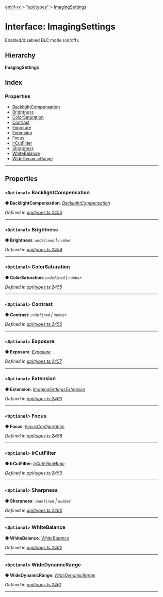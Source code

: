 [onvif-rx](../README.md) > ["api/types"](../modules/_api_types_.md) > [ImagingSettings](../interfaces/_api_types_.imagingsettings.md)

# Interface: ImagingSettings

Enabled/disabled BLC mode (on/off).

## Hierarchy

**ImagingSettings**

## Index

### Properties

* [BacklightCompensation](_api_types_.imagingsettings.md#backlightcompensation)
* [Brightness](_api_types_.imagingsettings.md#brightness)
* [ColorSaturation](_api_types_.imagingsettings.md#colorsaturation)
* [Contrast](_api_types_.imagingsettings.md#contrast)
* [Exposure](_api_types_.imagingsettings.md#exposure)
* [Extension](_api_types_.imagingsettings.md#extension)
* [Focus](_api_types_.imagingsettings.md#focus)
* [IrCutFilter](_api_types_.imagingsettings.md#ircutfilter)
* [Sharpness](_api_types_.imagingsettings.md#sharpness)
* [WhiteBalance](_api_types_.imagingsettings.md#whitebalance)
* [WideDynamicRange](_api_types_.imagingsettings.md#widedynamicrange)

---

## Properties

<a id="backlightcompensation"></a>

### `<Optional>` BacklightCompensation

**● BacklightCompensation**: *[BacklightCompensation](_api_types_.imagingsettings.md#backlightcompensation)*

*Defined in [api/types.ts:2453](https://github.com/patrickmichalina/onvif-rx/blob/3ab1739/src/api/types.ts#L2453)*

___
<a id="brightness"></a>

### `<Optional>` Brightness

**● Brightness**: *`undefined` \| `number`*

*Defined in [api/types.ts:2454](https://github.com/patrickmichalina/onvif-rx/blob/3ab1739/src/api/types.ts#L2454)*

___
<a id="colorsaturation"></a>

### `<Optional>` ColorSaturation

**● ColorSaturation**: *`undefined` \| `number`*

*Defined in [api/types.ts:2455](https://github.com/patrickmichalina/onvif-rx/blob/3ab1739/src/api/types.ts#L2455)*

___
<a id="contrast"></a>

### `<Optional>` Contrast

**● Contrast**: *`undefined` \| `number`*

*Defined in [api/types.ts:2456](https://github.com/patrickmichalina/onvif-rx/blob/3ab1739/src/api/types.ts#L2456)*

___
<a id="exposure"></a>

### `<Optional>` Exposure

**● Exposure**: *[Exposure](_api_types_.imagingsettings.md#exposure)*

*Defined in [api/types.ts:2457](https://github.com/patrickmichalina/onvif-rx/blob/3ab1739/src/api/types.ts#L2457)*

___
<a id="extension"></a>

### `<Optional>` Extension

**● Extension**: *[ImagingSettingsExtension](_api_types_.imagingsettingsextension.md)*

*Defined in [api/types.ts:2463](https://github.com/patrickmichalina/onvif-rx/blob/3ab1739/src/api/types.ts#L2463)*

___
<a id="focus"></a>

### `<Optional>` Focus

**● Focus**: *[FocusConfiguration](_api_types_.focusconfiguration.md)*

*Defined in [api/types.ts:2458](https://github.com/patrickmichalina/onvif-rx/blob/3ab1739/src/api/types.ts#L2458)*

___
<a id="ircutfilter"></a>

### `<Optional>` IrCutFilter

**● IrCutFilter**: *[IrCutFilterMode](../enums/_api_types_.ircutfiltermode.md)*

*Defined in [api/types.ts:2459](https://github.com/patrickmichalina/onvif-rx/blob/3ab1739/src/api/types.ts#L2459)*

___
<a id="sharpness"></a>

### `<Optional>` Sharpness

**● Sharpness**: *`undefined` \| `number`*

*Defined in [api/types.ts:2460](https://github.com/patrickmichalina/onvif-rx/blob/3ab1739/src/api/types.ts#L2460)*

___
<a id="whitebalance"></a>

### `<Optional>` WhiteBalance

**● WhiteBalance**: *[WhiteBalance](_api_types_.imagingsettings.md#whitebalance)*

*Defined in [api/types.ts:2462](https://github.com/patrickmichalina/onvif-rx/blob/3ab1739/src/api/types.ts#L2462)*

___
<a id="widedynamicrange"></a>

### `<Optional>` WideDynamicRange

**● WideDynamicRange**: *[WideDynamicRange](_api_types_.imagingsettings.md#widedynamicrange)*

*Defined in [api/types.ts:2461](https://github.com/patrickmichalina/onvif-rx/blob/3ab1739/src/api/types.ts#L2461)*

___

